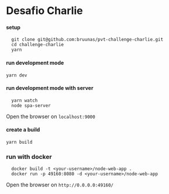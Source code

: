 # Desafio Charlie

#### setup

```
  git clone git@github.com:bruunas/pvt-challenge-charlie.git
  cd challenge-charlie
  yarn
```

#### run development mode
`yarn dev`

#### run development mode with server
```
  yarn watch
  node spa-server
```

Open the browser on `localhost:9000`


#### create a build
`yarn build`

### run with docker
```
  docker build -t <your-username>/node-web-app .
  docker run -p 49160:8080 -d <your-username>/node-web-app
```

Open the browser on `http://0.0.0.0:49160/`